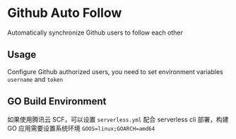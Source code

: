 # Github Auto Follow

Automatically synchronize Github users to follow each other

## Usage

Configure Github authorized users, you need to set environment variables `username` and `token`

## GO Build Environment

如果使用腾讯云 SCF，可以设置 `serverless.yml` 配合 serverless cli 部署，构建 GO 应用需要设置系统环境 `GOOS=linux;GOARCH=amd64`
